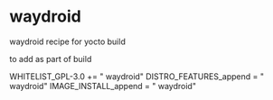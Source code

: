 # waydroid
waydroid recipe for yocto build

to add as part of build

WHITELIST_GPL-3.0 += " waydroid"
DISTRO_FEATURES_append = " waydroid"
IMAGE_INSTALL_append = " waydroid"

